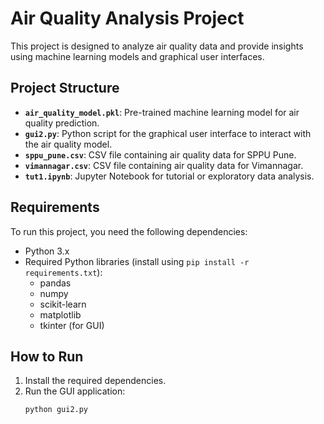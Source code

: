 # Air Quality Analysis Project

This project is designed to analyze air quality data and provide insights using machine learning models and graphical user interfaces.

## Project Structure

- **`air_quality_model.pkl`**: Pre-trained machine learning model for air quality prediction.
- **`gui2.py`**: Python script for the graphical user interface to interact with the air quality model.
- **`sppu_pune.csv`**: CSV file containing air quality data for SPPU Pune.
- **`vimannagar.csv`**: CSV file containing air quality data for Vimannagar.
- **`tut1.ipynb`**: Jupyter Notebook for tutorial or exploratory data analysis.

## Requirements

To run this project, you need the following dependencies:
- Python 3.x
- Required Python libraries (install using `pip install -r requirements.txt`):
  - pandas
  - numpy
  - scikit-learn
  - matplotlib
  - tkinter (for GUI)

## How to Run

1. Install the required dependencies.
2. Run the GUI application:
   ```bash
   python gui2.py
